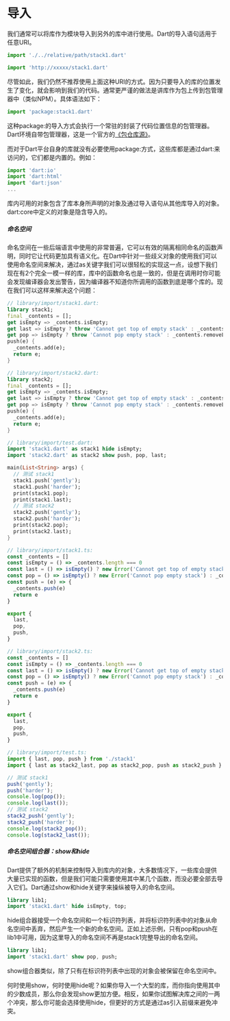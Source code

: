 # 导入

我们通常可以将库作为模块导入到另外的库中进行使用。Dart的导入语句适用于任意URI。      

```javascript
import './../relative/path/stack1.dart'
```

```javascript
import 'http://xxxxx/stack1.dart'
```

尽管如此，我们仍然不推荐使用上面这种URI的方式。因为只要导入的库的位置发生了变化，就会影响到我们的代码。通常更严谨的做法是讲库作为包上传到包管理器中（类似NPM）。具体语法如下：    

```javascript
import 'package:stack1.dart'
```

这种package:的导入方式会执行一个常驻的封装了代码位置信息的包管理器。Dart环境自带包管理器，这是一个官方的[《包仓库源》](https://pub.dartlang.org/)。     

而对于Dart平台自身的库就没有必要使用package:方式，这些库都是通过dart:来访问的，它们都是内置的。例如：     

```javascript
import 'dart:io'
import 'dart:html'
import 'dart:json'
...
```

库内可用的对象包含了库本身所声明的对象及通过导入语句从其他库导入的对象。dart:core中定义的对象是隐含导入的。       

##### 命名空间

命名空间在一些后端语言中使用的非常普遍，它可以有效的隔离相同命名的函数声明，同时它让代码更加具有语义化。在Dart中针对一些歧义对象的使用我们可以使用命名空间来解决，通过as关键字我们可以很轻松的实现这一点，设想下我们现在有2个完全一模一样的库，库中的函数命名也是一致的，但是在调用时你可能会发现编译器会发出警告，因为编译器不知道你所调用的函数到底是哪个库的。现在我们可以这样来解决这个问题：     

<!--sec data-title="Dart" data-id="section1" data-show=true ces-->
```dart
// library/import/stack1.dart:
library stack1;
final _contents = [];
get isEmpty => _contents.isEmpty;
get last => isEmpty ? throw 'Cannot get top of empty stack' : _contents.last;
get pop => isEmpty ? throw 'Cannot pop empty stack' : _contents.removeLast();
push(e) {
  _contents.add(e);
  return e;
}
```

```dart
// library/import/stack2.dart:
library stack2;
final _contents = [];
get isEmpty => _contents.isEmpty;
get last => isEmpty ? throw 'Cannot get top of empty stack' : _contents.last;
get pop => isEmpty ? throw 'Cannot pop empty stack' : _contents.removeLast();
push(e) {
  _contents.add(e);
  return e;
}
```

```dart
// library/import/test.dart:
import 'stack1.dart' as stack1 hide isEmpty;
import 'stack2.dart' as stack2 show push, pop, last;

main(List<String> args) {
  // 测试 stack1
  stack1.push('gently');
  stack1.push('harder');
  print(stack1.pop);
  print(stack1.last);
  // 测试 stack2
  stack2.push('gently');
  stack2.push('harder');
  print(stack2.pop);
  print(stack2.last);
}
```
<!--endsec-->

<!--sec data-title="TypeScript" data-id="section2" data-show=true data-collapse=false ces-->
```javascript
// library/import/stack1.ts:
const _contents = []
const isEmpty = () => _contents.length === 0
const last = () => isEmpty() ? new Error('Cannot get top of empty stack') : _contents.reverse()[0]
const pop = () => isEmpty() ? new Error('Cannot pop empty stack') : _contents.pop()
const push = (e) => {
  _contents.push(e)
  return e
}

export {
  last,
  pop,
  push,
}
```

```javascript
// library/import/stack2.ts:
const _contents = []
const isEmpty = () => _contents.length === 0
const last = () => isEmpty() ? new Error('Cannot get top of empty stack') : _contents.reverse()[0]
const pop = () => isEmpty() ? new Error('Cannot pop empty stack') : _contents.pop()
const push = (e) => {
  _contents.push(e)
  return e
}

export {
  last,
  pop,
  push,
}
```

```javascript
// library/import/test.ts:
import { last, pop, push } from './stack1'
import { last as stack2_last, pop as stack2_pop, push as stack2_push } from './stack2'

// 测试 stack1
push('gently');
push('harder');
console.log(pop());
console.log(last());
// 测试 stack2
stack2_push('gently');
stack2_push('harder');
console.log(stack2_pop());
console.log(stack2_last());
```
<!--endsec-->

##### 命名空间组合器：show和hide

Dart提供了额外的机制来控制导入到库内的对象，大多数情况下，一些库会提供大量已实现的函数，但是我们可能只需要使用其中某几个函数，而没必要全部去导入它们。Dart通过show和hide关键字来操纵被导入的命名空间。      

```dart
library lib1;
import 'stack1.dart' hide isEmpty, top;
```

hide组合器接受一个命名空间和一个标识符列表，并将标识符列表中的对象从命名空间中丢弃，然后产生一个新的命名空间。正如上述示例，只有pop和push在lib1中可用，因为这里导入的命名空间不再是stack1完整导出的命名空间。      

```dart
library lib1;
import 'stack1.dart' show pop, push;
```

show组合器类似，除了只有在标识符列表中出现的对象会被保留在命名空间中。       

何时使用show，何时使用hide呢？如果你导入一个大型的库，而你指向使用其中的少数成员，那么你会发现show更加方便。相反，如果你试图解决库之间的一两个冲突，那么你可能会选择使用hide，但更好的方式是通过as引入前缀来避免冲突。        
